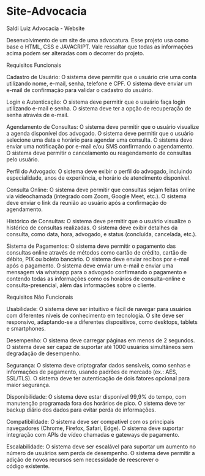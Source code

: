 # Site-Advocacia
Saldi Luiz Advocacia - Website

Desenvolvimento de um site de uma advocatura.
Esse projeto usa como base o HTML, CSS e JAVACRIPT.
Vale ressaltar que todas as informações acima podem ser alteradas com o decorrer do projeto.

Requisitos Funcionais

Cadastro de Usuário:
O sistema deve permitir que o usuário crie uma conta utilizando nome, e-mail, senha, telefone e CPF.
O sistema deve enviar um e-mail de confirmação para validar o cadastro do usuário.

Login e Autenticação:
O sistema deve permitir que o usuário faça login utilizando e-mail e senha.
O sistema deve ter a opção de recuperação de senha através de e-mail.

Agendamento de Consultas:
O sistema deve permitir que o usuário visualize a agenda disponível dos advogado.
O sistema deve permitir que o usuário selecione uma data e horário para agendar uma consulta.
O sistema deve enviar uma notificação por e-mail e/ou SMS confirmando o agendamento.
O sistema deve permitir o cancelamento ou reagendamento de consultas pelo usuário.

Perfil do Advogado:
O sistema deve exibir o perfil do advogado, incluindo especialidade, anos de experiência, e horário de atendimento disponível.

Consulta Online:
O sistema deve permitir que consultas sejam feitas online via videochamada (integrado com Zoom, Google Meet, etc.).
O sistema deve enviar o link da reunião ao usuário após a confirmação do agendamento.

Histórico de Consultas:
O sistema deve permitir que o usuário visualize o histórico de consultas realizadas.
O sistema deve exibir detalhes da consulta, como data, hora, advogado, e status (concluída, cancelada, etc.).

Sistema de Pagamentos:
O sistema deve permitir o pagamento das consultas online através de métodos como cartão de crédito, cartão de débito, PIX ou boleto bancário.
O sistema deve enviar recibos por e-mail após o pagamento.
O sistema deve enviar um e-mail e enviar uma mensagem via whatsapp para o advogado confirmando o pagamento e contendo todas as informações como os horários de consulta-online e consulta-presencial, além das informações sobre o cliente.


Requisitos Não Funcionais

Usabilidade:
O sistema deve ser intuitivo e fácil de navegar para usuários com diferentes níveis de conhecimento em tecnologia.
O site deve ser responsivo, adaptando-se a diferentes dispositivos, como desktops, tablets e smartphones.

Desempenho:
O sistema deve carregar páginas em menos de 2 segundos.
O sistema deve ser capaz de suportar até 1000 usuários simultâneos sem degradação de desempenho.

Segurança:
O sistema deve criptografar dados sensíveis, como senhas e informações de pagamento, usando padrões de mercado (ex.: AES, SSL/TLS).
O sistema deve ter autenticação de dois fatores opcional para maior segurança.

Disponibilidade:
O sistema deve estar disponível 99,9% do tempo, com manutenção programada fora dos horários de pico.
O sistema deve ter backup diário dos dados para evitar perda de informações.

Compatibilidade:
O sistema deve ser compatível com os principais navegadores (Chrome, Firefox, Safari, Edge).
O sistema deve suportar integração com APIs de vídeo chamadas e gateways de pagamento.

Escalabilidade:
O sistema deve ser escalável para suportar um aumento no número de usuários sem perda de desempenho.
O sistema deve permitir a adição de novos recursos sem necessidade de reescrever o código existente.
